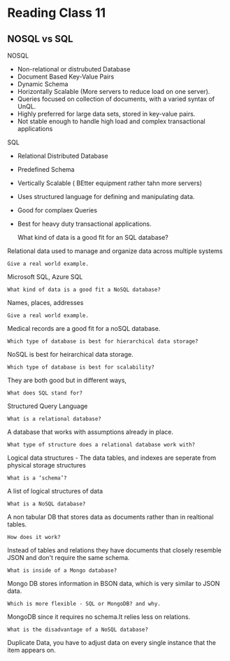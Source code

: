 # Reading Class 11

## NOSQL vs SQL

NOSQL

- Non-relational or distrubuted Database
- Document Based Key-Value Pairs
- Dynamic Schema
- Horizontally Scalable (More servers to reduce load on one server).
- Queries focused on collection of documents, with a varied syntax of UnQL.
- Highly preferred for large data sets, stored in key-value pairs.
- Not stable enough to handle high load and complex transactional applications

SQL 

- Relational Distributed Database
- Predefined Schema
- Vertically Scalable ( BEtter equipment rather tahn more servers)
- Uses structured language for defining and manipulating data. 
- Good for complaex Queries
- Best for heavy duty transactional applications.



    What kind of data is a good fit for an SQL database?

Relational data used to manage and organize data across multiple systems

    Give a real world example.
    
Microsoft SQL, Azure SQL
    
    What kind of data is a good fit a NoSQL database?
    
Names, places, addresses  
    
    Give a real world example.
    
Medical records are a good fit for a noSQL database.    
    
    Which type of database is best for hierarchical data storage?
    
NoSQL is best for heirarchical data storage.
    
    Which type of database is best for scalability?

They are both good but in different ways, 


    What does SQL stand for?

Structured Query Language

    What is a relational database?

A database that works with assumptions already in place. 

    What type of structure does a relational database work with?

Logical data structures - The data tables, and indexes are seperate from physical storage structures

    What is a ‘schema’?

A list of logical structures of data

    What is a NoSQL database?

A non tabular DB that stores data as documents rather than in realtional tables.

    How does it work?

Instead of tables and relations they have documents that closely resemble JSON and don't require the same schema.

    What is inside of a Mongo database?

Mongo DB stores information in BSON data, which is very similar to JSON data. 

    Which is more flexible - SQL or MongoDB? and why.

MongoDB since it requires no schema.It relies less on relations. 

    What is the disadvantage of a NoSQL database?

Duplicate Data, you have to adjust data on every single instance that the item appears on. 